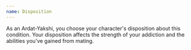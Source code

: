 ```yaml
---
name: Disposition
---
```

As an Ardat-Yakshi, you choose your character's disposition about this condition. Your disposition affects the
strength of your addiction and the abilities you’ve gained from mating.
